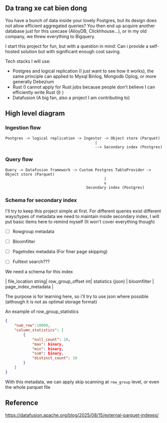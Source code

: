 ## Da trang xe cat bien dong 

You have a bunch of data inside your lovely Postgres, but its design does not allow efficient aggregated queries?
You then end up acquire another database just for this usecase (AlloyDB, Clickhhouse...), or in my old company, we threw everything to Bigquery.

I start this project for fun, but with a question in mind: Can i provide a self-hosted solution but with significant enough cost saving. 

Tech stacks I will use:
- Postgres and logical replication (I just want to see how it works), the same principle can applied to Mysql Binlog, Mongodb Oplog, or more generally Debezium
- Rust (I cannot apply for Rust jobs because people don't believe I can efficiently write Rust &#128546; )
- Datafusion (A big fan, also a project I am contributing to)

## High level diagram

### Ingestion flow
```
Postgres -> logical replication -> Ingestor -> Object store (Parquet) 
                                        |
                                        --> Secondary index (Postgres)
```
### Query flow
```
Query -> Datafusion framework -> Custom Postgres TableProvider -> Object store (Parquet)
                                            |
                                            v
                                    Secondary index (Postgres)
```

### Schema for secondary index

I'll try to keep this project simple at first. For different queries exist different ways/types of metadata we need to maintain inside secondary index, I will put basic items here to remind myself (It won't cover everything though)

- [ ] Rowgroup metadata 
- [ ] Bloomfilter 
- [ ] PageIndex metadata (For finer page skipping)
- [ ] Fulltext search???


We need a schema for this index

| file_location string| row_group_offset int| statistics (json) | bloomfilter | page_index_metadata |

The purpose is for learning here, so i'll try to use json where possible (although it is not as optimal storage format)


An example of row_group_statistics
```json
{
    "num_row":10000,
    "column_statistics": [
        {
            "null_count": 10,
            "max": binary,
            "min": binary,
            "sum": binary,
            "distinct_count": 10
        }
    ]
}
```

With this metadata, we can apply skip scanning at `row_group` level, or even the whole parquet file


## Reference
https://datafusion.apache.org/blog/2025/08/15/external-parquet-indexes/
